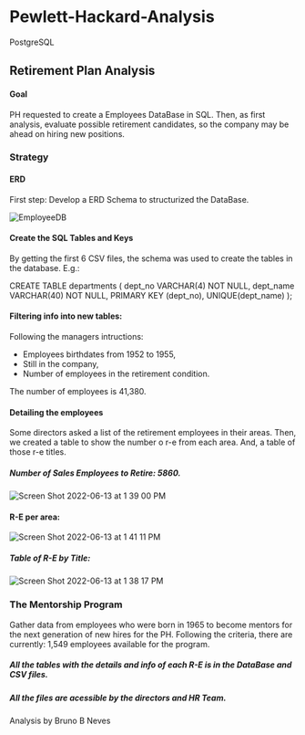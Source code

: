 # Pewlett-Hackard-Analysis
PostgreSQL

## Retirement Plan Analysis
#### Goal
PH requested to create a Employees DataBase in SQL. Then, as first analysis, evaluate possible retirement candidates, so the company may be ahead on hiring new positions.

### Strategy
#### ERD
First step: Develop a ERD Schema to structurized the DataBase.

![EmployeeDB](https://user-images.githubusercontent.com/103459820/173400515-3ecc7a34-41a2-4ad4-9f3c-3cda5e2cbfb2.png)

#### Create the SQL Tables and Keys
By getting the first 6 CSV files, the schema was used to create the tables in the database. E.g.:

  CREATE TABLE departments (
	    dept_no VARCHAR(4) NOT NULL,
	    dept_name VARCHAR(40) NOT NULL,
	PRIMARY KEY (dept_no),
	UNIQUE(dept_name)
  );

#### Filtering info into new tables:
Following the managers intructions:
  - Employees birthdates from 1952 to 1955,
  - Still in the company,
  - Number of employees in the retirement condition.
 
 The number of employees is 41,380. 
 
 #### Detailing the employees
 Some directors asked a list of the retirement employees in their areas.
 Then, we created a table to show the number o r-e from each area.
 And, a table of those r-e titles.

##### Number of Sales Employees to Retire: 5860.
 ![Screen Shot 2022-06-13 at 1 39 00 PM](https://user-images.githubusercontent.com/103459820/173402592-c5d2b9bb-da7f-490d-a029-a17c9ec2624b.png)

#### R-E per area:
 ![Screen Shot 2022-06-13 at 1 41 11 PM](https://user-images.githubusercontent.com/103459820/173403008-28246116-0fb6-4f6a-9af3-c7d1be5c47de.png)

##### Table of R-E by Title:
 ![Screen Shot 2022-06-13 at 1 38 17 PM](https://user-images.githubusercontent.com/103459820/173402461-30e84db3-41da-4778-8587-cdf788112b63.png)

 
### The Mentorship Program

  Gather data from employees who were born in 1965 to become mentors for the next generation of new hires for the PH.
  Following the criteria, there are currently: 1,549 employees available for the program.
  

##### All the tables with the details and info of each R-E is in the DataBase and CSV files.
##### All the files are acessible by the directors and HR Team.

Analysis by Bruno B Neves
